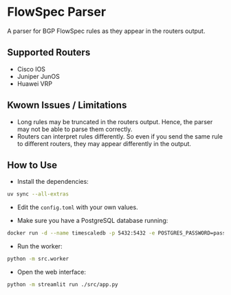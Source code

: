 # FlowSpec Parser

A parser for BGP FlowSpec rules as they appear in the routers output.

## Supported Routers

- Cisco IOS
- Juniper JunOS
- Huawei VRP

## Kwown Issues / Limitations

- Long rules may be truncated in the routers output. Hence, the parser may not be able to parse them correctly.
- Routers can interpret rules differently. So even if you send the same rule to different routers, they may appear differently in the output.

## How to Use

- Install the dependencies:

```bash
uv sync --all-extras
```

- Edit the `config.toml` with your own values.

- Make sure you have a PostgreSQL database running:

```bash
docker run -d --name timescaledb -p 5432:5432 -e POSTGRES_PASSWORD=password timescale/timescaledb-ha:pg17
```

- Run the worker:

```bash
python -m src.worker
```

- Open the web interface:

```bash
python -m streamlit run ./src/app.py
```

